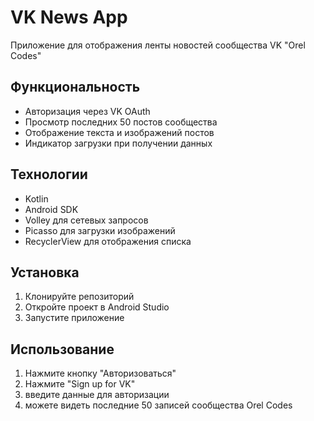 # VK News App
Приложение для отображения ленты новостей сообщества VK "Orel Codes"

## Функциональность
- Авторизация через VK OAuth
- Просмотр последних 50 постов сообщества
- Отображение текста и изображений постов
- Индикатор загрузки при получении данных

## Технологии
- Kotlin
- Android SDK
- Volley для сетевых запросов
- Picasso для загрузки изображений
- RecyclerView для отображения списка

## Установка
1. Клонируйте репозиторий
2. Откройте проект в Android Studio
3. Запустите приложение

## Использование
1. Нажмите кнопку "Авторизоваться"
2. Нажмите "Sign up for VK"
3. введите данные для авторизации
4. можете видеть последние 50 записей сообщества Orel Codes